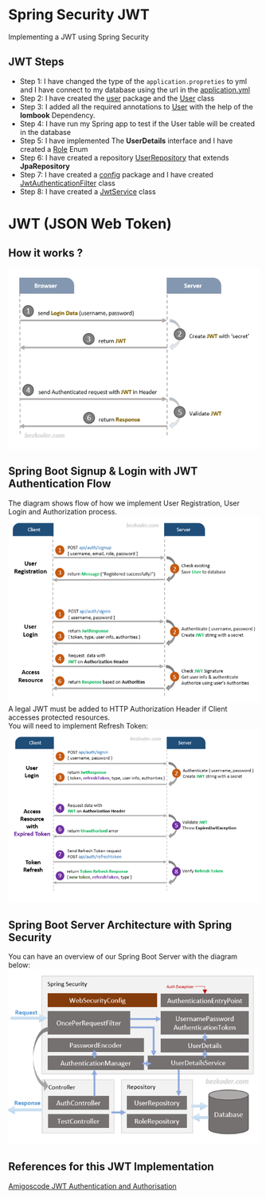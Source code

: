 # Spring Security JWT
Implementing a JWT using Spring Security
## JWT Steps
- Step 1: I have changed the type of the `application.propreties` to yml and I have connect to my database using the url in the [application.yml](src/main/resources/application.yml)
- Step 2: I have created the [user](src/main/java/com/springsecurityjwt/user) package and the [User](src/main/java/com/springsecurityjwt/user/User.java) class
- Step 3: I added all the required annotations to [User](src/main/java/com/springsecurityjwt/user/User.java) with the help of the **lombook** Dependency.
- Step 4: I have run my Spring app to test if the User table will be created in the database
- Step 5: I have implemented The **UserDetails** interface and I have created a [Role](src/main/java/com/springsecurityjwt/user/Role.java) Enum
- Step 6: I have created a repository [UserRepository](src/main/java/com/springsecurityjwt/user/UserRepository.java) that extends **JpaRepository**
- Step 7: I have created a [config](src/main/java/com/springsecurityjwt/config) package and I have created [JwtAuthenticationFilter](src/main/java/com/springsecurityjwt/config/JwtAuthenticationFilter.java) class
- Step 8: I have created a [JwtService](src/main/java/com/springsecurityjwt/config/JwtService.java) class

# JWT (JSON Web Token)
## How it works ?
![JWT process](readme_images/Jwt.png "JWT Process")
## Spring Boot Signup & Login with JWT Authentication Flow
The diagram shows flow of how we implement User Registration, User Login and Authorization process.<br>
![Spring Boot login & signup](readme_images/jwt-flow-1.png "JWT login and Signup")<br>
A legal JWT must be added to HTTP Authorization Header if Client accesses protected resources.<br>
You will need to implement Refresh Token:<br>
![Spring Boot login & signup](readme_images/jwt-flow-2.png "JWT login and Signup")
## Spring Boot Server Architecture with Spring Security
You can have an overview of our Spring Boot Server with the diagram below:<br>
![Spring Boot Server with Spring Security](readme_images/springboot_springsecurity.png "Spring Boot Server with Spring Security")
## References for this JWT Implementation
[Amigoscode JWT Authentication and Authorisation](https://youtu.be/KxqlJblhzfI?si=lVoDYf_5_kJFGBi9)
